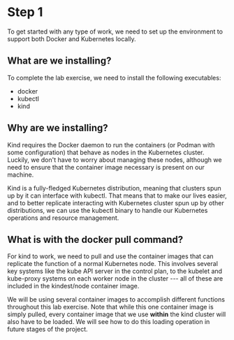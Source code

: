 # Step 1

To get started with any type of work, we need to set up the environment to support both Docker and Kubernetes locally.

## What are we installing?

To complete the lab exercise, we need to install the following executables:

- docker
- kubectl
- kind

## Why are we installing?

Kind requires the Docker daemon to run the containers (or Podman with some configuration) that behave as nodes in the Kubernetes cluster.  Luckily, we don't have to worry about managing these nodes, although we need to ensure that the container image necessary is present on our machine.

Kind is a fully-fledged Kubernetes distribution, meaning that clusters spun up by it can interface with kubectl.  That means that to make our lives easier, and to better replicate interacting with Kubernetes cluster spun up by other distributions, we can use the kubectl binary to handle our Kubernetes operations and resource management.

## What is with the docker pull command?

For kind to work, we need to pull and use the container images that can replicate the function of a normal Kubernetes node.  This involves several key systems like the kube API server in the control plan, to the kubelet and kube-proxy systems on each worker node in the cluster --- all of these are included in the kindest/node container image.

We will be using several container images to accomplish different functions throughout this lab exercise.  Note that while this one container image is simply pulled, every container image that we use __within__ the kind cluster will also have to be loaded.  We will see how to do this loading operation in future stages of the project.
